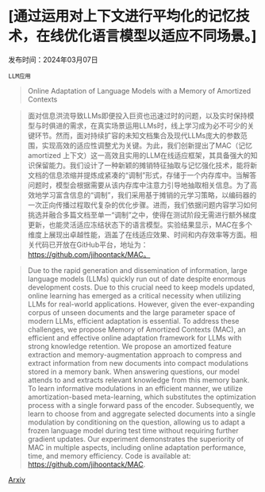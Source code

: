 # [通过运用对上下文进行平均化的记忆技术，在线优化语言模型以适应不同场景。]

发布时间：2024年03月07日

`LLM应用`

> Online Adaptation of Language Models with a Memory of Amortized Contexts

> 面对信息洪流导致LLMs即便投入巨资也迅速过时的问题，以及实时保持模型与时俱进的需求，在真实场景运用LLMs时，线上学习成为必不可少的关键环节。然而，面对持续扩容的未知文档集合及现代LLMs庞大的参数范围，实现高效的适应性调整尤为关键。为此，我们创新提出了MAC（记忆 amortized 上下文）这一高效且实用的LLM在线适应框架，其具备强大的知识保留能力。我们设计了一种新颖的摊销特征抽取与记忆强化技术，能将新文档的信息浓缩并提炼成紧凑的“调制”形式，存储于一个内存库中。当解答问题时，模型会根据需要从该内存库中注意力引导地抽取相关信息。为了高效地学习富含信息的“调制”，我们采用基于摊销的元学习策略，以编码器的一次正向传播过程取代复杂的优化步骤。进而，我们依据问题内容学习如何挑选并融合多篇文档至单一“调制”之中，使得在测试阶段无需进行额外梯度更新，也能灵活适应冻结状态下的语言模型。实验结果显示，MAC在多个维度上展现出卓越性能，涵盖了在线适应效果、时间和内存效率等方面。相关代码已开放在GitHub平台，地址为：https://github.com/jihoontack/MAC。

> Due to the rapid generation and dissemination of information, large language models (LLMs) quickly run out of date despite enormous development costs. Due to this crucial need to keep models updated, online learning has emerged as a critical necessity when utilizing LLMs for real-world applications. However, given the ever-expanding corpus of unseen documents and the large parameter space of modern LLMs, efficient adaptation is essential. To address these challenges, we propose Memory of Amortized Contexts (MAC), an efficient and effective online adaptation framework for LLMs with strong knowledge retention. We propose an amortized feature extraction and memory-augmentation approach to compress and extract information from new documents into compact modulations stored in a memory bank. When answering questions, our model attends to and extracts relevant knowledge from this memory bank. To learn informative modulations in an efficient manner, we utilize amortization-based meta-learning, which substitutes the optimization process with a single forward pass of the encoder. Subsequently, we learn to choose from and aggregate selected documents into a single modulation by conditioning on the question, allowing us to adapt a frozen language model during test time without requiring further gradient updates. Our experiment demonstrates the superiority of MAC in multiple aspects, including online adaptation performance, time, and memory efficiency. Code is available at: https://github.com/jihoontack/MAC.

[Arxiv](https://arxiv.org/abs/2403.04317)